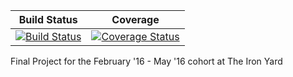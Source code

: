 
Build Status | Coverage
--- | ---
[![Build Status](https://travis-ci.org/kjmullen/mUver.svg?branch=master)](https://travis-ci.org/kjmullen/mUver) | [![Coverage Status](https://coveralls.io/repos/github/kjmullen/mUver/badge.svg?branch=master)](https://coveralls.io/github/kjmullen/mUver?branch=master)


Final Project for the February '16 - May '16 cohort at The Iron Yard
